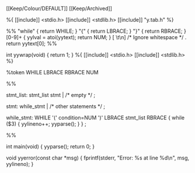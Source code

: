 [[Keep/Colour/DEFAULT]] [[Keep/Archived]] 

%{
[[include]] <stdio.h>
[[include]] <stdlib.h>
[[include]] "y.tab.h"
%}

%%
"while"         { return WHILE; }
"{"             { return LBRACE; }
"}"             { return RBRACE; }
[0-9]+          { yylval = atoi(yytext); return NUM; }
[ \t\n]         /* Ignore whitespace */
.               return yytext[0];
%%

int yywrap(void) {
    return 1;
}
%{
[[include]] <stdio.h>
[[include]] <stdlib.h>
%}

%token WHILE LBRACE RBRACE NUM

%%

stmt_list: stmt_list stmt
         | /* empty */
         ;

stmt: while_stmt
    | /* other statements */
    ;

while_stmt: WHILE '(' condition=NUM ')' LBRACE stmt_list RBRACE
        {
            while ($3) {
                yylineno++;
                yyparse();
            }
        }
        ;

%%

int main(void) {
    yyparse();
    return 0;
}

void yyerror(const char *msg) {
    fprintf(stderr, "Error: %s at line %d\n", msg, yylineno);
}

